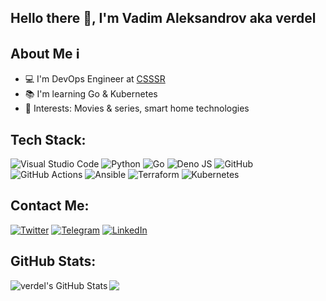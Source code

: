 ## Hello there 👋, I'm Vadim Aleksandrov aka verdel

## About Me ℹ️

- 💻 I'm DevOps Engineer at [CSSSR][csssr]
- 📚 I'm learning Go & Kubernetes
- 🔋 Interests: Movies & series, smart home technologies


## Tech Stack:

![Visual Studio Code](https://img.shields.io/badge/Visual%20Studio%20Code-0078d7.svg?style=for-the-badge&logo=visual-studio-code&logoColor=white)
![Python](https://img.shields.io/badge/python-3670A0?style=for-the-badge&logo=python&logoColor=ffdd54)
![Go](https://img.shields.io/badge/go-%2300ADD8.svg?style=for-the-badge&logo=go&logoColor=white)
![Deno JS](https://img.shields.io/badge/deno%20js-000000?style=for-the-badge&logo=deno&logoColor=white)
![GitHub](https://img.shields.io/badge/github-%23121011.svg?style=for-the-badge&logo=github&logoColor=white)
![GitHub Actions](https://img.shields.io/badge/github%20actions-%232671E5.svg?style=for-the-badge&logo=githubactions&logoColor=white)
![Ansible](https://img.shields.io/badge/ansible-%231A1918.svg?style=for-the-badge&logo=ansible&logoColor=white)
![Terraform](https://img.shields.io/badge/terraform-%235835CC.svg?style=for-the-badge&logo=terraform&logoColor=white)
![Kubernetes](https://img.shields.io/badge/kubernetes-%23326ce5.svg?style=for-the-badge&logo=kubernetes&logoColor=white)

## Contact Me:

[![Twitter](https://img.shields.io/badge/Twitter-%231DA1F2.svg?style=for-the-badge&logo=Twitter&logoColor=white)][twitter]
[![Telegram](https://img.shields.io/badge/Telegram-2CA5E0?style=for-the-badge&logo=telegram&logoColor=white)][telegram]
[![LinkedIn](https://img.shields.io/badge/linkedin-%230077B5.svg?style=for-the-badge&logo=linkedin&logoColor=white)][linkedin]

## GitHub Stats:

<img align="left" alt="verdel's GitHub Stats" src="https://github-readme-stats.vercel.app/api?username=verdel&count_private=true&show_icons=true&hide_border=true" />

![](https://komarev.com/ghpvc/?username=verdel&style=for-the-badge)

[twitter]: https://twitter.com/verdel
[telegram]: https://t.me/verdel
[linkedin]: https://linkedin.com/in/vadim-aleksandrov
[csssr]: https://csssr.com
